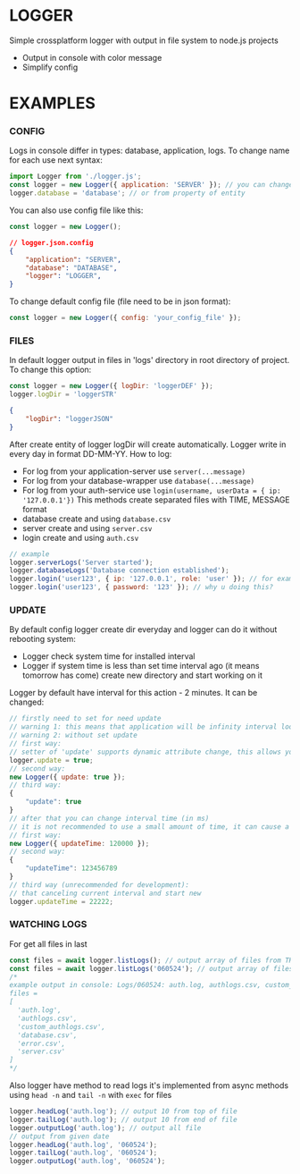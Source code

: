 # LOGGER
Simple crossplatform logger with output in file system to node.js projects
- Output in console with color message
- Simplify config


# EXAMPLES
### CONFIG
Logs in console differ in types: database, application, logs.
To change name for each use next syntax:
```javascript
import Logger from './logger.js';
const logger = new Logger({ application: 'SERVER' }); // you can change this from define
logger.database = 'database'; // or from property of entity
```
You can also use config file like this:
```javascript
const logger = new Logger();
```
```json
// logger.json.config
{
    "application": "SERVER",
    "database": "DATABASE",
    "logger": "LOGGER",
}
```
To change default config file (file need to be in json format):
```javascript
const logger = new Logger({ config: 'your_config_file' });
```
### FILES
In default logger output in files in 'logs' directory in root directory of project. To change this option:
```javascript
const logger = new Logger({ logDir: 'loggerDEF' });
logger.logDir = 'loggerSTR'
``` 
```JSON
{
    "logDir": "loggerJSON"
}
```
After create entity of logger logDir will create automatically. 
Logger write in every day in format DD-MM-YY.
How to log:
- For log from your application-server use `server(...message)`
- For log from your database-wrapper use `database(...message)`
- For log from your auth-service use `login(username, userData = { ip: '127.0.0.1'})`
This methods create separated files with TIME, MESSAGE format
- database create and using `database.csv`
- server create and using `server.csv`
- login create and using `auth.csv`
```javascript
// example
logger.serverLogs('Server started');
logger.databaseLogs('Database connection established');
logger.login('user123', { ip: '127.0.0.1', role: 'user' }); // for example u can add personal field in log
logger.login('user123', { password: '123' }); // why u doing this?
```

### UPDATE
By default config logger create dir everyday and logger can do it without rebooting system:
- Logger check system time for installed interval
- Logger if system time is less than set time interval ago (it means tomorrow has come) create new directory and start working on it

Logger by default have interval for this action - 2 minutes. 
It can be changed:
```javascript
// firstly need to set for need update
// warning 1: this means that application will be infinity interval loop
// warning 2: without set update 
// first way:
// setter of 'update' supports dynamic attribute change, this allows you to turn the interval on and off at any time
logger.update = true;
// second way:
new Logger({ update: true });
// third way:
{
    "update": true
}
// after that you can change interval time (in ms)
// it is not recommended to use a small amount of time, it can cause a lot of stress of PC
// first way:
new Logger({ updateTime: 120000 });
// second way:
{
    "updateTime": 123456789
}
// third way (unrecommended for development): 
// that canceling current interval and start new
logger.updateTime = 22222;
```

### WATCHING LOGS
For get all files in last
```javascript
const files = await logger.listLogs(); // output array of files from THIS day
const files = await logger.listLogs('060524'); // output array of files from 0605024 
/*
example output in console: Logs/060524: auth.log, authlogs.csv, custom_authlogs.csv, database.csv, error.csv, server.csv
files = 
[
  'auth.log',
  'authlogs.csv',
  'custom_authlogs.csv',
  'database.csv',
  'error.csv',
  'server.csv'
]
*/
``` 
Also logger have method to read logs it's implemented from async methods using `head -n` and `tail -n` with `exec` for files
```javascript
logger.headLog('auth.log'); // output 10 from top of file
logger.tailLog('auth.log'); // output 10 from end of file 
logger.outputLog('auth.log'); // output all file
// output from given date
logger.headLog('auth.log', '060524');
logger.tailLog('auth.log', '060524');
logger.outputLog('auth.log', '060524');
```